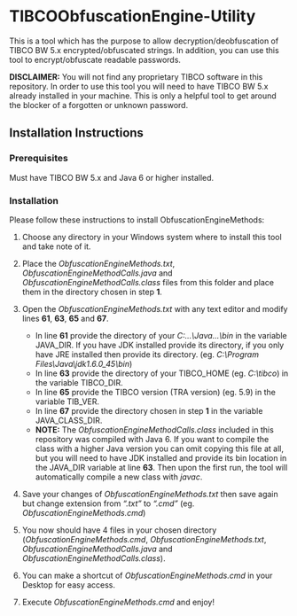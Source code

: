 # TIBCOObfuscationEngine-Utility
This is a tool which has the purpose to allow decryption/deobfuscation of TIBCO BW 5.x encrypted/obfuscated strings. In addition, you can use this tool to encrypt/obfuscate readable passwords.

**DISCLAIMER:** You will not find any proprietary TIBCO software in this repository. In order to use this tool you will need to have TIBCO BW 5.x already installed in your machine. This is only a helpful tool to get around the blocker of a forgotten or unknown password.

## Installation Instructions

### Prerequisites

Must have TIBCO BW 5.x and Java 6 or higher installed.

### Installation

Please follow these instructions to install ObfuscationEngineMethods:

1. Choose any directory in your Windows system where to install this tool and take note of it.

2. Place the *ObfuscationEngineMethods.txt*, *ObfuscationEngineMethodCalls.java* and *ObfuscationEngineMethodCalls.class* files from this folder and place them in the directory chosen in step **1**.
    
3. Open the *ObfuscationEngineMethods.txt* with any text editor and modify lines **61**, **63**, **65** and **67**.
   - In line **61** provide the directory of your *C:\...\Java\...\bin* in the variable JAVA_DIR. If you have JDK installed provide its directory, if you only have JRE installed then provide its directory. (eg. *C:\Program Files\Java\jdk1.6.0_45\bin*)
   - In line **63** provide the directory of your TIBCO_HOME (eg. *C:\tibco*) in the variable TIBCO_DIR.
   - In line **65** provide the TIBCO version (TRA version) (eg. 5.9) in the variable TIB_VER.
   - In line **67** provide the directory chosen in step **1** in the variable JAVA_CLASS_DIR.
   - **NOTE:** The *ObfuscationEngineMethodCalls.class* included in this repository was compiled with Java 6. If you want to compile the class with a higher Java version you can omit copying this file at all, but you will need to have JDK installed and provide its bin location in the JAVA_DIR variable at line **63**. Then upon the first run, the tool will automatically compile a new class with *javac*.
   
4. Save your changes of *ObfuscationEngineMethods.txt* then save again but change extension from *“.txt”* to *“.cmd”* (eg. *ObfuscationEngineMethods.cmd*)
   
5. You now should have 4 files in your chosen directory (*ObfuscationEngineMethods.cmd*, *ObfuscationEngineMethods.txt*, *ObfuscationEngineMethodCalls.java* and *ObfuscationEngineMethodCalls.class*).
   
6. You can make a shortcut of *ObfuscationEngineMethods.cmd* in your Desktop for easy access.

7. Execute *ObfuscationEngineMethods.cmd* and enjoy!

